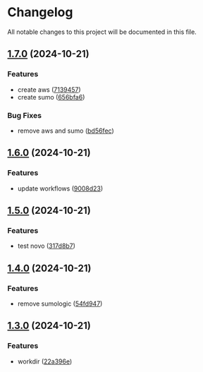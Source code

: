 # Changelog

All notable changes to this project will be documented in this file.

## [1.7.0](https://github.com/matheusmazzoni/test-semantic-version/compare/alpha_1.6.0...alpha_1.7.0) (2024-10-21)

### Features

* create aws ([7139457](https://github.com/matheusmazzoni/test-semantic-version/commit/7139457746408e95b29e3723672cc96246abba65))
* create sumo ([656bfa6](https://github.com/matheusmazzoni/test-semantic-version/commit/656bfa6d03d4d38a95131b10a2ef4a7cb03a49ca))

### Bug Fixes

* remove aws and sumo ([bd56fec](https://github.com/matheusmazzoni/test-semantic-version/commit/bd56fec21cb546d5cdeab3a44bc5a581750f305a))

## [1.6.0](https://github.com/matheusmazzoni/test-semantic-version/compare/alpha_1.5.0...alpha_1.6.0) (2024-10-21)

### Features

* update workflows ([9008d23](https://github.com/matheusmazzoni/test-semantic-version/commit/9008d235a51580bf04f7f820f2aebc952f7d05ed))

## [1.5.0](https://github.com/matheusmazzoni/test-semantic-version/compare/alpha_1.4.0...alpha_1.5.0) (2024-10-21)

### Features

* test novo ([317d8b7](https://github.com/matheusmazzoni/test-semantic-version/commit/317d8b7474eff22a0265e39e08575ed0c39e19af))

## [1.4.0](https://github.com/matheusmazzoni/test-semantic-version/compare/alpha_1.3.0...alpha_1.4.0) (2024-10-21)

### Features

* remove sumologic ([54fd947](https://github.com/matheusmazzoni/test-semantic-version/commit/54fd947b2b81b6b4ef332fa60c5adf4fbf41881a))

## [1.3.0](https://github.com/matheusmazzoni/test-semantic-version/compare/alpha_1.2.0...alpha_1.3.0) (2024-10-21)

### Features

* workdir ([22a396e](https://github.com/matheusmazzoni/test-semantic-version/commit/22a396e0b5e152249c781fbb230a52e0285106b6))

